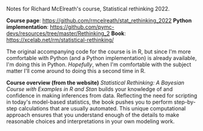 Notes for Richard McElreath's course, Statistical rethinking 2022.

**Course page**: https://github.com/rmcelreath/stat_rethinking_2022
**Python implementation**: https://github.com/pymc-devs/resources/tree/master/Rethinking_2
**Book**: https://xcelab.net/rm/statistical-rethinking/

The original accompanying code for the course is in R, but since I'm more comfortable with Python (and a Python implementation) is already available, I'm doing this in Python. *Hopefully*, when I'm comfortable with the subject matter I'll come around to doing this a second time in R.


**Course overview (from the website)**
*Statistical Rethinking: A Bayesian Course with Examples in R and Stan* builds your knowledge of and confidence in making inferences from data. Reflecting the need for scripting in today's model-based statistics, the book pushes you to perform step-by-step calculations that are usually automated. This unique computational approach ensures that you understand enough of the details to make reasonable choices and interpretations in your own modeling work.





